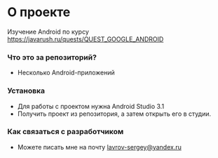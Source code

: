 # О проекте #

Изучение Android по курсу https://javarush.ru/quests/QUEST_GOOGLE_ANDROID

### Что это за репозиторий? ###

* Несколько Android-приложений

### Установка ###

* Для работы с проектом нужна Android Studio 3.1
* Получить проект из репозитория, а затем открыть его в студии.

### Как связаться с разработчиком ###

* Можете писать мне на почту lavrov-sergey@yandex.ru